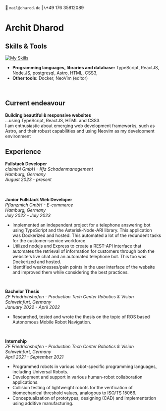 :email: `mail@dharod.de`  |  :telephone_receiver:+49 176 35812089
# Archit Dharod #


## Skills & Tools ## 
[![My Skills](https://skillicons.dev/icons?i=ts,react,nodejs,postgresql,astro,html,css,docker,neovim)](https://skillicons.dev)
- **Programming languages, libraries and database:** TypeScript, ReactJS, Node.JS, postgresql, Astro, HTML, CSS3,   
- **Other tools:** Docker, NeoVim (editor)

<br>

## Current endeavour  
**Building beautiful & responsive websites**  
...using TypeScript, ReactJS, HTML and CSS3. 
<br>I am enthusiastic about emerging web development frameworks, such as Astro, and their robust capabilities and using Neovim as my development environment 

## Experience ##

**Fullstack Developer**  
*claimini GmbH - Kfz Schadenmanagement*  
*Hamburg, Germany*  
*August 2023 - present*  
<br>
<br>

**Junior Fullstack Web Developer**  
*Pflanzmich GmbH - E-commerce*  
*Hamburg, Germany*  
*July 2022 - July 2023*  

- Implemented an independent project for a telephone answering bot using TypeScript and the Asterisk-Node-ARI library. This application was Dockerized and hosted. This automated a lot of the redundent tasks for the customer-service workforce. 
- Utilized nodejs and Express to create a REST-API interface that automates the retrieval of information for customers through both the website's live chat and an automated telephone bot. This too was Dockerized and hosted. 
- Identified weaknesses/pain points in the user interface of the website and improved them while considering the best practices.
<br>

**Bachelor Thesis**  
*ZF Friedrichshafen - Production Tech Center Robotics & Vision*  
*Schweinfurt, Germany*  
 *January 2022 - April 2022*  

- Researched, tested and wrote the thesis on the topic of ROS based Autonomous Mobile Robot Navigation.
<br>

**Internship**  
*ZF Friedrichshafen - Production Tech Center Robotics & Vision*  
*Schweinfurt, Germany*  
 *April 2021 - September 2021*  

- Programmed robots in various robot-specific programming languages, including Universal Robots.
- Development and support in various human-robot collaboration applications.
- Collision testing of lightweight robots for the verification of biomechanical threshold values, analogous to ISO/TS 15066.
- Conceptualization of prototypes, designing (CAD) and implementation using additive manufacturing. 
<br>
